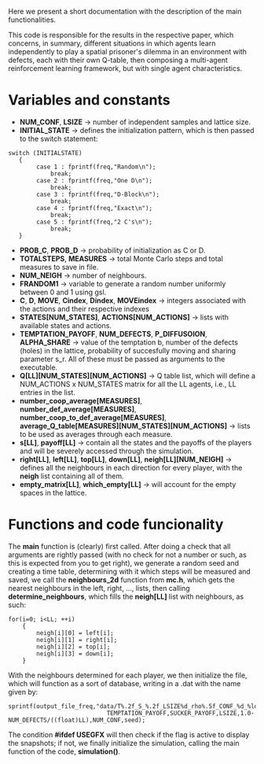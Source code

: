 Here we present a short documentation with the description of the main functionalities.

This code is responsible for the results in the respective paper, which concerns, in summary,
different situations in which agents learn independently to play a spatial prisoner's dilemma in
an environment with defects, each with their own Q-table, then composing a multi-agent reinforcement learning framework,
but with single agent characteristics.

# Variables and constants

+ **NUM_CONF**, **LSIZE**  &#8594; number of independent samples and lattice size.
+ **INITIAL_STATE** &#8594; defines the initialization pattern, which is then passed to the
switch statement:
```
switch (INITIALSTATE)
   {
		case 1 : fprintf(freq,"Random\n");
			break;
		case 2 : fprintf(freq,"One D\n");
			break;
		case 3 : fprintf(freq,"D-Block\n");
			break;
		case 4 : fprintf(freq,"Exact\n");
			break;
		case 5 : fprintf(freq,"2 C's\n");
			break;
   }
```
+ **PROB_C**, **PROB_D** &#8594; probability of initialization as C or D.
+ **TOTALSTEPS**, **MEASURES** &#8594; total Monte Carlo steps and total measures to save in file.
+ **NUM_NEIGH** &#8594; number of neighbours.
+ **FRANDOM1** &#8594; variable to generate a random number uniformly between 0 and 1 using gsl.
+ **C**, **D**, **MOVE**, **Cindex**, **Dindex**, **MOVEindex** &#8594; integers associated with the actions and their respective indexes
+ **STATES[NUM_STATES]**, **ACTIONS[NUM_ACTIONS]** &#8594; lists with available states and actions.
+ **TEMPTATION_PAYOFF**, **NUM_DEFECTS**, **P_DIFFUSOION**, **ALPHA_SHARE** &#8594; value of the temptation b,
number of the defects (holes) in the lattice, probability of succesfully moving and sharing parameter s_r. All of these must
be passed as arguments to the executable.
+ **Q[LL][NUM_STATES][NUM_ACTIONS]** &#8594; Q table list, which will define a NUM_ACTIONS x NUM_STATES
matrix for all the LL agents, i.e., LL entries in the list.
+ **number_coop_average[MEASURES]**, **number_def_average[MEASURES]**, **number_coop_to_def_average[MEASURES]**, **average_Q_table[MEASURES][NUM_STATES][NUM_ACTIONS]** &#8594; lists to be used as
averages through each measure.
+ **s[LL]**, **payoff[LL]** &#8594; contain all the states and the payoffs of the players and will be
severely accessed through the simulation.
+ **right[LL]**, **left[LL]**, **top[LL]**, **down[LL]**, **neigh[LL][NUM_NEIGH]** &#8594; defines
all the neighbours in each direction for every player, with the __neigh__ list containing all of them.
+ **empty_matrix[LL]**, **which_empty[LL]** &#8594; will account for the empty spaces in the lattice.

# Functions and code funcionality

The **main** function is (clearly) first called. After doing a check that all arguments are rightly
passed (with no check for not a number or such, as this is expected from you to get right), we
generate a random seed and creating a time table, determining with it which steps will be measured
and saved, we call the __neighbours_2d__ function from __mc.h__, which gets the nearest neighbours
in the left, right, ..., lists, then calling __determine_neighbours__, which fills the **neigh[LL]**
list with neighbours, as such:

```
for(i=0; i<LL; ++i)
	{
		neigh[i][0] = left[i];
		neigh[i][1] = right[i];
		neigh[i][2] = top[i];
		neigh[i][3] = down[i];
	}
```

With the neighbours determined for each player, we then initialize the file, which will function as a
sort of database, writing in a .dat with the name given by:

```
sprintf(output_file_freq,"data/T%.2f_S_%.2f_LSIZE%d_rho%.5f_CONF_%d_%ld_prof.dat",
							TEMPTATION_PAYOFF,SUCKER_PAYOFF,LSIZE,1.0-NUM_DEFECTS/((float)LL),NUM_CONF,seed);
```

The condition __#ifdef USEGFX__ will then check if the flag is active to display the snapshots; if not,
we finally initialize the simulation, calling the main function of the code, __simulation()__.
